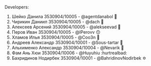 Developers:
1. Шейко Данила 3530904/10005 - @agentdanabol 🥴
2. Чирикин Даниил 3530904/10005 - @dach 🏡
3. Алексеев Арсений 3530904/10005 - @alekseevad 🤩
4. Перов Иван 3530904/10005 - @IPerovv 🙃
5. Хламов Илья 3530904/10005 - @Coo3n 🤡
6. Андреев Александр 3530904/10001 - @Sous-tartar 🧄
7. Альхименко Александр 3530904/10004 - @Nevarik 👷
8. Фам Ань Хюи 3530904/10006 - @Huyuhiu :hurtrealbad:
9. Бахридинов Нодирбек 3530904/10001 - @BahridinovNodirbek ✡️
